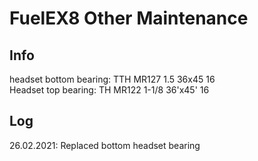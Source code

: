 # FuelEX8 Other Maintenance

## Info
headset bottom bearing: TTH MR127 1.5 36x45 16\
Headset top bearing: TH MR122 1-1/8 36'x45' 16

## Log
26.02.2021: Replaced bottom headset bearing